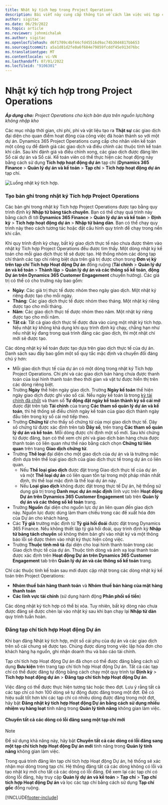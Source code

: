 ```yaml
---
title: Nhật ký tích hợp trong Project Operations
description: Bài viết này cung cấp thông tin về cách làm việc với tạp chí Tích hợp trong Hoạt động Dự án.
author: sigitac
ms.date: 06/29/2022
ms.topic: article
ms.reviewer: johnmichalak
ms.author: sigitac
ms.openlocfilehash: d6f1709c4bf44cfd45516d9ac74b30d4817bb653
ms.sourcegitcommit: a5a1d81d2fe0a6f684e79859fcddf45e913d76bc
ms.translationtype: MT
ms.contentlocale: vi-VN
ms.lasthandoff: 07/01/2022
ms.locfileid: "9106301"
---
```

# <a name="integration-journal-in-project-operations"></a>Nhật ký tích hợp trong Project Operations

_**Áp dụng cho:** Project Operations cho kịch bản dựa trên nguồn lực/hàng không nhập kho_

Các mục nhập thời gian, chi phí, phí và vật liệu tạo ra **Thật sự** các giao dịch đại diện cho quan điểm hoạt động của công việc đã hoàn thành so với một dự án. Dynamics 365 Project Operations cung cấp cho nhân viên kế toán một công cụ để đánh giá các giao dịch và điều chỉnh các thuộc tính kế toán khi cần. Sau khi đánh giá và điều chỉnh xong, các giao dịch được đăng lên Sổ cái dự án và Sổ cái. Kế toán viên có thể thực hiện các hoạt động này bằng cách sử dụng **Tích hợp hoạt động dự án** tạp chí (**Dynamics 365 Finance** > **Quản lý dự án và kế toán** > **Tạp chí** > **Tích hợp hoạt động dự án** tạp chí.

![Luồng nhật ký tích hợp.](./media/IntegrationJournal.png)

### <a name="create-records-in-the-project-operations-integration-journal"></a>Tạo bản ghi trong nhật ký Tích hợp Project Operations

Các bản ghi trong nhật ký Tích hợp Project Operations được tạo bằng quy trình định kỳ **Nhập từ bảng tách chuyển**. Bạn có thể chạy quá trình này bằng cách đi tới **Dynamics 365 Finance** > **Quản lý dự án và kế toán** > **Định kỳ** > **Tích hợp hoạt động dự án** > **Nhập từ bảng dàn**. Bạn có thể chạy quy trình này theo cách tương tác hoặc đặt cấu hình quy trình để chạy trong nền khi cần.

Khi quy trình định kỳ chạy, bất kỳ giao dịch thực tế nào chưa được thêm vào nhật ký Tích hợp Project Operations đều được tìm thấy. Một dòng nhật ký kế toán cho mỗi giao dịch thực tế sẽ được tạo.
Hệ thống nhóm các dòng tạp chí thành các tạp chí riêng biệt dựa trên giá trị được chọn trong **Đơn vị kỳ trên tạp chí Tích hợp Hoạt động Dự án** đồng ruộng (**Tài chính** > **Quản lý dự án và kế toán** > **Thành lập** > **Quản lý dự án và các thông số kế toán**, **động Dự án trên Dynamics 365 Customer Engagement** chuyển hướng). Các giá trị có thể có cho trường này bao gồm:

  - **Ngày**: Các giá trị thực tế được nhóm theo ngày giao dịch. Một nhật ký riêng được tạo cho mỗi ngày.
  - **Tháng**: Các giao dịch thực tế được nhóm theo tháng. Một nhật ký riêng được tạo cho mỗi tháng.
  - **Năm**: Các giao dịch thực tế được nhóm theo năm. Một nhật ký riêng được tạo cho mỗi năm.
  - **Tất cả**: Tất cả giao dịch thực tế được đưa vào cùng một nhật ký tích hợp. Nếu nhật ký không khả dụng khi quy trình định kỳ chạy, chẳng hạn như nếu nhật ký đang trong quá trình đăng các giao dịch, thì một nhật chí mới sẽ được tạo.

Các dòng nhật ký kế toán được tạo dựa trên giao dịch thực tế của dự án. Danh sách sau đây bao gồm một số quy tắc mặc định và chuyển đổi đáng chú ý hơn:

  - Mỗi giao dịch thực tế của dự án có một dòng trong nhật ký Tích hợp Project Operations. Chi phí và các giao dịch bán hàng chưa được thanh toán của loại hình thanh toán theo thời gian và vật tư được hiển thị trên các dòng riêng biệt.
  - Trường **Ngày** thể hiện ngày giao dịch. Trường **Ngày kế toán** thể hiện ngày giao dịch được ghi vào sổ cái. Nếu ngày kế toán là trong [kỳ tài chính đã chốt](/dynamics365/finance/general-ledger/close-general-ledger-at-period-end) và tham số **Tự động đặt ngày kế toán thành kỳ sổ cái mở** được đặt trên tab **Tài chính** của trang **Các tham số quản lý dự án và kế toán**, thì hệ thống sẽ điều chỉnh ngày kế toán của giao dịch thành ngày đầu tiên trong kỳ sổ cái mở tiếp theo.
  - Trường **Chứng từ** cho thấy số chứng từ của mọi giao dịch thực tế. Dãy số chứng từ được xác định trên tab **Dãy số**, trên trang **Các tham số quản lý dự án và kế toán**. Mỗi dòng được chỉ định một số mới. Sau khi chứng từ được đăng, bạn có thể xem chi phí và giao dịch bán hàng chưa được thanh toán có liên quan như thế nào bằng cách chọn **Chứng từ liên quan** trên trang **Giao dịch chứng từ**.
  - Trường **Thể loại** đại diện cho một giao dịch của dự án và là trường mặc định dựa trên thể loại giao dịch của giao dịch thực tế trong dự án có liên quan.
    - Nếu **Thể loại giao dịch** được đặt trong Giao dịch thực tế của dự án và một **Thể loại dự án** có liên quan tồn tại trong một pháp nhân nhất định, thì thể loại mặc định là thể loại dự án này.
    - Nếu **Loại giao dịch** không được đặt trong thực tế Dự án, hệ thống sử dụng giá trị trong **Danh mục dự án mặc định** lĩnh vực trên **Hoạt động Dự án trên Dynamics 365 Customer Engagement** tab trên **Quản lý dự án và các thông số kế toán** trang.
  - Trường **Nguồn** đại diện cho nguồn lực dự án liên quan đến giao dịch này. Nguồn lực được dùng làm tham chiếu trong các đề xuất hóa đơn của Dự án cho khách hàng.
  - Các **Tỷ giá** trường mặc định từ **Tỷ giá hối đoái** được đặt trong Dynamics 365 Finance. Nếu không thiết lập tỷ giá hối đoái, quy trình định kỳ **Nhập từ bảng tách chuyển** sẽ không thêm bản ghi vào nhật ký và một thông báo lỗi sẽ được thêm vào nhật ký thực hiện công việc.
  - Trường **Thuộc tính mô tả** đại diện cho loại hình thanh toán trong các Giao dịch thực tế của dự án. Thuộc tính dòng và ánh xạ loại thanh toán được xác định trên **Hoạt động Dự án trên Dynamics 365 Customer Engagement** tab trên **Quản lý dự án và các thông số kế toán** trang.

Chỉ các thuộc tính kế toán sau mới được cập nhật trong các dòng nhật ký kế toán trên Project Operations:

- **Nhóm thuế bán hàng thanh toán** và **Nhóm thuế bán hàng của mặt hàng thanh toán**
- **Các lĩnh vực tài chính** (sử dụng hành động **Phân phối số tiền**)

Các dòng nhật ký tích hợp có thể bị xóa. Tuy nhiên, bất kỳ dòng nào chưa được đăng sẽ được chèn lại vào nhật ký sau khi bạn chạy lại **Nhập từ dàn** quy trình tuần hoàn.

### <a name="post-the-project-operations-integration-journal"></a>Đăng tạp chí tích hợp Hoạt động Dự án

Khi bạn đăng Nhật ký tích hợp, một sổ cái phụ của dự án và các giao dịch trên sổ cái chung sẽ được tạo. Chúng được dùng trong việc lập hóa đơn cho khách hàng hạ nguồn, ghi nhận doanh thu và báo cáo tài chính.

Tạp chí tích hợp Hoạt động Dự án đã chọn có thể được đăng bằng cách sử dụng **Bưu kiện** trên trang tạp chí tích hợp Hoạt động Dự án. Tất cả các tạp chí có thể được đăng tự động bằng cách chạy một quy trình tại **Định kỳ** > **Tích hợp hoạt động dự án** > **Đăng tạp chí tích hợp Hoạt động Dự án**.

Việc đăng có thể được thực hiện tương tác hoặc theo đợt. Lưu ý rằng tất cả các tạp chí có hơn 100 dòng sẽ tự động được đăng trong một đợt. Để có hiệu suất tốt hơn khi các tạp chí có nhiều dòng được đăng trong một đợt, hãy bật **Đăng nhật ký tích hợp Hoạt động Dự án bằng cách sử dụng nhiều nhiệm vụ hàng loạt** tính năng trong **Quản lý tính năng** không gian làm việc. 

#### <a name="transfer-all-lines-that-have-posting-errors-to-a-new-journal"></a>Chuyển tất cả các dòng có lỗi đăng sang một tạp chí mới

> [!NOTE]
> Để sử dụng khả năng này, hãy bật **Chuyển tất cả các dòng có lỗi đăng sang một tạp chí tích hợp Hoạt động Dự án mới** tính năng trong **Quản lý tính năng** không gian làm việc.

Trong quá trình đăng lên tạp chí tích hợp Hoạt động Dự án, hệ thống sẽ xác nhận mọi dòng trong tạp chí. Hệ thống đăng tất cả các dòng không có lỗi và tạo nhật ký mới cho tất cả các dòng có lỗi đăng. Để xem lại các tạp chí có dòng lỗi đăng, hãy truy cập **Quản lý dự án và kế toán** > **Tạp chí** > **Tạp chí tích hợp Hoạt động Dự án** và lọc các tạp chí bằng cách sử dụng **Tạp chí gốc** đồng ruộng.

[!INCLUDE[footer-include](../includes/footer-banner.md)]
